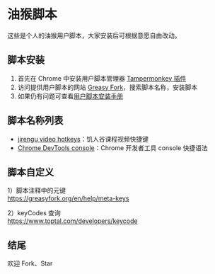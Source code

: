 # 油猴脚本
这些是个人的油猴用户脚本，大家安装后可根据意愿自由改动。

## 脚本安装
1. 首先在 Chrome 中安装用户脚本管理器 [Tampermonkey 插件](https://chrome.google.com/webstore/detail/tampermonkey/dhdgffkkebhmkfjojejmpbldmpobfkfo)
2. 访问提供用户脚本的网站 [Greasy Fork](https://greasyfork.org/en)，搜索脚本名称，安装脚本
3. 如果仍有问题可查看[用户脚本安装手册](https://greasyfork.org/zh-CN/help/installing-user-scripts?locale_override=1)

## 脚本名称列表
- [jirengu video hotkeys](https://greasyfork.org/en/scripts/454346-jirengu-video-hotkeys)：饥人谷课程视频快捷键
- [Chrome DevTools console](https://greasyfork.org/en/scripts/456446-chrome-devtools-console)：Chrome 开发者工具 console 快捷语法

## 脚本自定义
1）脚本注释中的元键  
https://greasyfork.org/en/help/meta-keys

2）keyCodes 查询  
https://www.toptal.com/developers/keycode

## 结尾
欢迎 Fork、Star